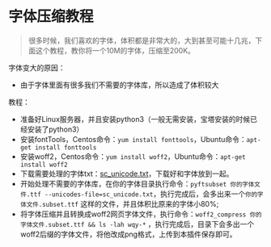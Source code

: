 # 字体压缩教程

> 很多时候，我们喜欢的字体，体积都是非常大的，大到甚至可能十几兆，下面这个教程，教你将一个10M的字体，压缩至200K。

字体变大的原因：

- 由于字体里面有很多我们不需要的字体库，所以造成了体积较大

教程：

- 准备好Linux服务器，并且安装python3（一般无需安装，宝塔安装的时候已经安装了python3）
- 安装fontTools，Centos命令：`yum install fonttools`，Ubuntu命令：`apt-get install fonttools`
- 安装woff2，Centos命令：`yum install woff2`，Ubuntu命令：`apt-get install woff2`
- 下载需要处理的字体txt：<a href="/app/Plugin/Font/Wiki/sc_unicode.txt" target="_blank">sc_unicode.txt</a>，下载好和字体放到一起。
- 开始处理不需要的字体库，在你的字体目录执行命令：`pyftsubset 你的字体文件.ttf --unicodes-file=sc_unicode.txt`，执行完成后，会多出来一个`你的字体文件.subset.ttf`
  这样的文件，并且体积比原来的字体小80%;
- 将字体压缩并且转换成woff2网页字体文件，执行命令：`woff2_compress 你的字体文件.subset.ttf && ls -lah wqy-*`
  ，执行完成后，目录下会多出一个woff2后缀的字体文件，将他改成png格式，上传到本插件保存即可。